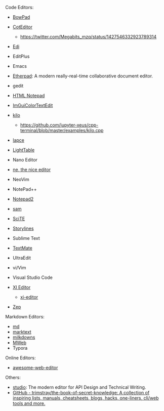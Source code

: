 Code Editors:

- [BowPad](https://github.com/stefankueng/BowPad)

- [CotEditor](https://github.com/coteditor/CotEditor)
  
  - https://twitter.com/Megabits_mzq/status/1427546332923789314

- [Edi](https://github.com/Dirkster99/Edi)

- EditPlus

- Emacs

- [Etherpad](https://github.com/ether/etherpad-lite): A modern really-real-time collaborative document editor.

- gedit

- [HTML Notepad](https://html-notepad.com/)

- [ImGuiColorTextEdit](https://github.com/BalazsJako/ImGuiColorTextEdit)

- [kilo](https://github.com/snaptoken/kilo-src)
  
  - https://github.com/jupyter-xeus/cpp-terminal/blob/master/examples/kilo.cpp

- [lapce](https://github.com/lapce/lapce)

- [LightTable](https://github.com/LightTable/LightTable)

- Nano Editor

- [ne, the nice editor](https://ne.di.unimi.it/)

- NeoVim

- NotePad++

- [Notepad2](https://github.com/XhmikosR/notepad2-mod)

- [sam](https://github.com/deadpixi/sam)

- [SciTE](https://www.scintilla.org/SciTE.html)

- [Storylines](https://github.com/morning4coffe-dev/storylines)

- Sublime Text

- [TextMate](https://github.com/textmate/textmate)

- UltraEdit

- vi/Vim

- Visual Studio Code

- [XI Editor](https://github.com/xi-editor/xi-mac)
  
  - [xi-editor](https://github.com/xi-editor/xi-editor)

- [Zep](https://github.com/Rezonality/zep)

Markdown Editors:

- [md](https://github.com/doocs/md)
- [marktext](https://github.com/marktext/marktext)
- [milkdowns](https://github.com/Saul-Mirone/milkdown)
- [MWeb](https://twitter.com/Megabits_mzq/status/1427640637285875735)
- Typora

Online Editors:

- [awesome-web-editor](https://github.com/xjh22222228/awesome-web-editor)

Others:

- [studio](https://github.com/stoplightio/studio): The modern editor for API Design and Technical Writing.
- [GitHub - trimstray/the-book-of-secret-knowledge: A collection of inspiring lists, manuals, cheatsheets, blogs, hacks, one-liners, cli/web tools and more.](https://github.com/trimstray/the-book-of-secret-knowledge#black_small_square-text-editors)
